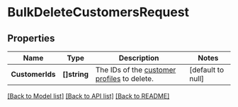 # BulkDeleteCustomersRequest

## Properties
Name | Type | Description | Notes
------------ | ------------- | ------------- | -------------
**CustomerIds** | **[]string** | The IDs of the [customer profiles](entity:Customer) to delete. | [default to null]

[[Back to Model list]](../README.md#documentation-for-models) [[Back to API list]](../README.md#documentation-for-api-endpoints) [[Back to README]](../README.md)


